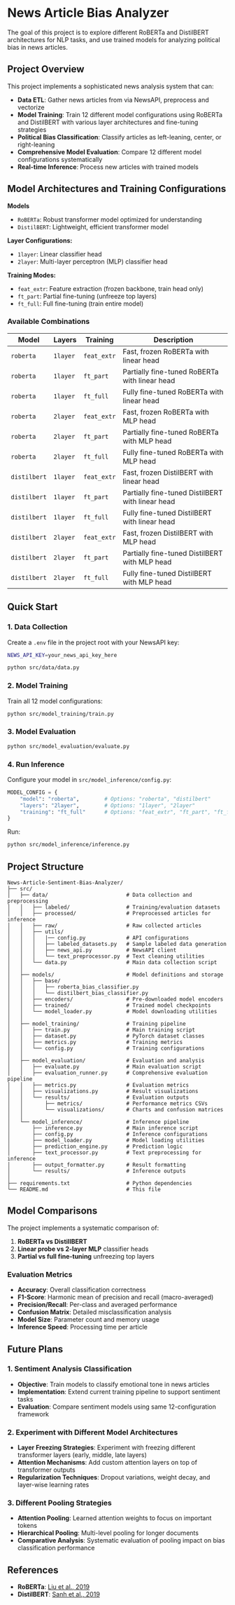# News Article Bias Analyzer

The goal of this project is to explore different RoBERTa and DistilBERT architectures for NLP tasks, and use trained models for analyzing political bias in news articles.

## Project Overview

This project implements a sophisticated news analysis system that can:

- **Data ETL**: Gather news articles from via NewsAPI, preprocess and vectorize
- **Model Training**: Train 12 different model configurations using RoBERTa and DistilBERT with various layer architectures and fine-tuning strategies
- **Political Bias Classification**: Classify articles as left-leaning, center, or right-leaning
- **Comprehensive Model Evaluation**: Compare 12 different model configurations systematically
- **Real-time Inference**: Process new articles with trained models

## Model Architectures and Training Configurations

**Models**

- `RoBERTa`: Robust transformer model optimized for understanding
- `DistilBERT`: Lightweight, efficient transformer model

**Layer Configurations:**

- `1layer`: Linear classifier head
- `2layer`: Multi-layer perceptron (MLP) classifier head

**Training Modes:**

- `feat_extr`: Feature extraction (frozen backbone, train head only)
- `ft_part`: Partial fine-tuning (unfreeze top layers)
- `ft_full`: Full fine-tuning (train entire model)

### Available Combinations

| Model        | Layers   | Training    | Description                                      |
| ------------ | -------- | ----------- | ------------------------------------------------ |
| `roberta`    | `1layer` | `feat_extr` | Fast, frozen RoBERTa with linear head            |
| `roberta`    | `1layer` | `ft_part`   | Partially fine-tuned RoBERTa with linear head    |
| `roberta`    | `1layer` | `ft_full`   | Fully fine-tuned RoBERTa with linear head        |
| `roberta`    | `2layer` | `feat_extr` | Fast, frozen RoBERTa with MLP head               |
| `roberta`    | `2layer` | `ft_part`   | Partially fine-tuned RoBERTa with MLP head       |
| `roberta`    | `2layer` | `ft_full`   | Fully fine-tuned RoBERTa with MLP head           |
| `distilbert` | `1layer` | `feat_extr` | Fast, frozen DistilBERT with linear head         |
| `distilbert` | `1layer` | `ft_part`   | Partially fine-tuned DistilBERT with linear head |
| `distilbert` | `1layer` | `ft_full`   | Fully fine-tuned DistilBERT with linear head     |
| `distilbert` | `2layer` | `feat_extr` | Fast, frozen DistilBERT with MLP head            |
| `distilbert` | `2layer` | `ft_part`   | Partially fine-tuned DistilBERT with MLP head    |
| `distilbert` | `2layer` | `ft_full`   | Fully fine-tuned DistilBERT with MLP head        |

## Quick Start

### 1. Data Collection

Create a `.env` file in the project root with your NewsAPI key:

```bash
NEWS_API_KEY=your_news_api_key_here
```

```bash
python src/data/data.py
```

### 2. Model Training

Train all 12 model configurations:

```bash
python src/model_training/train.py
```

### 3. Model Evaluation

```bash
python src/model_evaluation/evaluate.py
```

### 4. Run Inference

Configure your model in `src/model_inference/config.py`:

```python
MODEL_CONFIG = {
    "model": "roberta",        # Options: "roberta", "distilbert"
    "layers": "2layer",        # Options: "1layer", "2layer"
    "training": "ft_full"      # Options: "feat_extr", "ft_part", "ft_full"
}
```

Run:

```bash
python src/model_inference/inference.py
```

## Project Structure

```
News-Article-Sentiment-Bias-Analyzer/
├── src/
│   ├── data/                         # Data collection and preprocessing
│   │   ├── labeled/                  # Training/evaluation datasets
│   │   ├── processed/                # Preprocessed articles for inference
│   │   ├── raw/                      # Raw collected articles
│   │   ├── utils/
│   │   │   |── config.py             # API configurations
│   │   │   ├── labeled_datasets.py   # Sample labeled data generation
│   │   │   ├── news_api.py           # NewsAPI client
│   │   │   └── text_preprocessor.py  # Text cleaning utilities
│   │   └── data.py                   # Main data collection script
│   │
│   ├── models/                       # Model definitions and storage
│   │   ├── base/
│   │   │   ├── roberta_bias_classifier.py
│   │   │   └── distilbert_bias_classifier.py
│   │   ├── encoders/                 # Pre-downloaded model encoders
│   │   ├── trained/                  # Trained model checkpoints
│   │   └── model_loader.py           # Model downloading utilities
│   │
│   ├── model_training/               # Training pipeline
│   │   ├── train.py                  # Main training script
│   │   ├── dataset.py                # PyTorch dataset classes
│   │   ├── metrics.py                # Training metrics
│   │   └── config.py                 # Training configurations
│   │
│   ├── model_evaluation/             # Evaluation and analysis
│   │   ├── evaluate.py               # Main evaluation script
│   │   ├── evaluation_runner.py      # Comprehensive evaluation pipeline
│   │   ├── metrics.py                # Evaluation metrics
│   │   ├── visualizations.py         # Result visualizations
│   │   └── results/                  # Evaluation outputs
│   │       ├── metrics/              # Performance metrics CSVs
│   │       └── visualizations/       # Charts and confusion matrices
│   │
│   └── model_inference/              # Inference pipeline
│       ├── inference.py              # Main inference script
│       ├── config.py                 # Inference configurations
│       ├── model_loader.py           # Model loading utilities
│       ├── prediction_engine.py      # Prediction logic
│       ├── text_processor.py         # Text preprocessing for inference
│       ├── output_formatter.py       # Result formatting
│       └── results/                  # Inference outputs
│
├── requirements.txt                  # Python dependencies
└── README.md                         # This file
```

## Model Comparisons

The project implements a systematic comparison of:

1. **RoBERTa vs DistillBERT**
2. **Linear probe vs 2-layer MLP** classifier heads
3. **Partial vs full fine-tuning** unfreezing top layers

### Evaluation Metrics

- **Accuracy**: Overall classification correctness
- **F1-Score**: Harmonic mean of precision and recall (macro-averaged)
- **Precision/Recall**: Per-class and averaged performance
- **Confusion Matrix**: Detailed misclassification analysis
- **Model Size**: Parameter count and memory usage
- **Inference Speed**: Processing time per article

## Future Plans

### 1. Sentiment Analysis Classification

- **Objective**: Train models to classify emotional tone in news articles
- **Implementation**: Extend current training pipeline to support sentiment tasks
- **Evaluation**: Compare sentiment models using same 12-configuration framework

### 2. Experiment with Different Model Architectures

- **Layer Freezing Strategies**: Experiment with freezing different transformer layers (early, middle, late layers)
- **Attention Mechanisms**: Add custom attention layers on top of transformer outputs
- **Regularization Techniques**: Dropout variations, weight decay, and layer-wise learning rates

### 3. Different Pooling Strategies

- **Attention Pooling**: Learned attention weights to focus on important tokens
- **Hierarchical Pooling**: Multi-level pooling for longer documents
- **Comparative Analysis**: Systematic evaluation of pooling impact on bias classification performance

## References

- **RoBERTa**: [Liu et al., 2019](https://arxiv.org/abs/1907.11692)
- **DistilBERT**: [Sanh et al., 2019](https://arxiv.org/abs/1910.01108)

